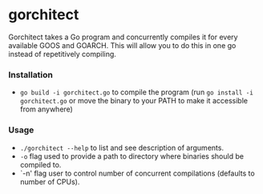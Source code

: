 # gorchitect

Gorchitect takes a Go program and concurrently compiles it for every available GOOS and GOARCH. This will allow you to
do this in one go instead of repetitively compiling.

### Installation

- `go build -i gorchitect.go` to compile the program (run `go install -i gorchitect.go` or move the binary to your PATH
  to make it accessible from anywhere)

### Usage

- `./gorchitect --help` to list and see description of arguments.
- `-o` flag used to provide a path to directory where binaries should be compiled to.
- `-n' flag user to control number of concurrent compilations (defaults to number of CPUs).